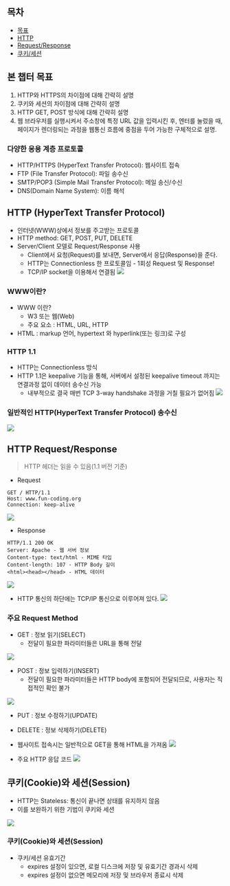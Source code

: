 ## 목차
- [목표](#본-챕터-목표)
- [HTTP](#http)
- [Request/Response](#http-requestresponse)
- [쿠키/세션](#쿠키cookie와-세션session)

## 본 챕터 목표

1. HTTP와 HTTPS의 차이점에 대해 간략히 설명
2. 쿠키와 세션의 차이점에 대해 간략히 설명
3. HTTP GET, POST 방식에 대해 간략히 설명
4. 웹 브라우저를 실행시켜서 주소창에 특정 URL 값을 입력시킨 후, 엔터를 눌렀을 때, 페이지가 렌더링되는 과정을 웹통신 흐름에 중점을 두어 가능한 구체적으로 설명.

### 다양한 응용 계층 프로토콜
- HTTP/HTTPS (HyperText Transfer Protocol): 웹사이트 접속
- FTP (File Transfer Protocol): 파일 송수신
- SMTP/POP3 (Simple Mail Transfer Protocol): 메일 송신/수신
- DNS(Domain Name System): 이름 해석

## HTTP (HyperText Transfer Protocol)
- 인터넷(WWW)상에서 정보를 주고받는 프로토콜
- HTTP method: GET, POST, PUT, DELETE
- Server/Client 모델로 Request/Response 사용
    - Client에서 요청(Request)를 보내면, Server에서 응답(Response)을 준다.
    - HTTP는 Connectionless 한 프로토콜임 - 1회성 Request 및 Response!
    - TCP/IP socket을 이용해서 연결됨
![](img/2022-05-31-11-40-24.png)

### WWW이란?
- WWW 이란?
    - W3 또는 웹(Web)
    - 주요 요소 : HTML, URL, HTTP
- HTML : markup 언어, hypertext 와 hyperlink(또는 링크)로 구성

### HTTP 1.1
- HTTP는 Connectionless 방식
- HTTP 1.1은 keepalive 기능을 통해, 서버에서 설정된 keepalive timeout 까지는 연결과정 없이 데이터 송수신 가능 
    - 내부적으로 결국 매번 TCP 3-way handshake 과정을 거칠 필요가 없어짐
![](img/2022-05-31-11-42-01.png)

### 일반적인 HTTP(HyperText Transfer Protocol) 송수신
![](img/2022-05-31-11-42-20.png)

## HTTP Request/Response

> HTTP 헤더는 읽을 수 있음(1.1 버전 기준)

- Request
```
GET / HTTP/1.1
Host: www.fun-coding.org
Connection: keep-alive
```
![](img/2022-06-01-05-34-59.png)


- Response
```
HTTP/1.1 200 OK
Server: Apache - 웹 서버 정보
Content-type: text/html - MIME 타입
Content-length: 107 - HTTP Body 길이
<html><head></head> - HTML 데이터
```

![](img/2022-06-01-05-35-45.png)

- HTTP 통신의 하단에는 TCP/IP 통신으로 이루어져 있다.
![](img/2022-06-01-05-32-15.png)

### 주요 Request Method
- GET : 정보 읽기(SELECT)
    - 전달이 필요한 파라미터들은 URL을 통해 전달

![](img/2022-06-01-05-53-48.png)


- POST : 정보 입력하기(INSERT)
    - 전달이 필요한 파라미터들은 HTTP body에 포함되어 전달되므로, 사용자는 직접적인 확인 불가

![](img/2022-06-01-05-56-37.png)


- PUT : 정보 수정하기(UPDATE)

- DELETE : 정보 삭제하기(DELETE)

- 웹사이트 접속시는 일반적으로 GET을 통해 HTML을 가져옴
![](img/2022-06-01-05-58-09.png)

- 주요 HTTP 응답 코드
![](img/2022-06-01-05-59-22.png)

## 쿠키(Cookie)와 세션(Session)
- HTTP는 Stateless: 통신이 끝나면 상태를 유지하지 않음
- 이를 보완하기 위한 기법이 쿠키와 세션

![](img/2022-06-01-06-01-48.png)

### 쿠키(Cookie)와 세션(Session)
- 쿠키/세션 유효기간
    - expires 설정이 있으면, 로컬 디스크에 저장 및 유효기간 경과시 삭제
    - expires 설정이 없으면 메모리에 저장 및 브라우저 종료시 삭제